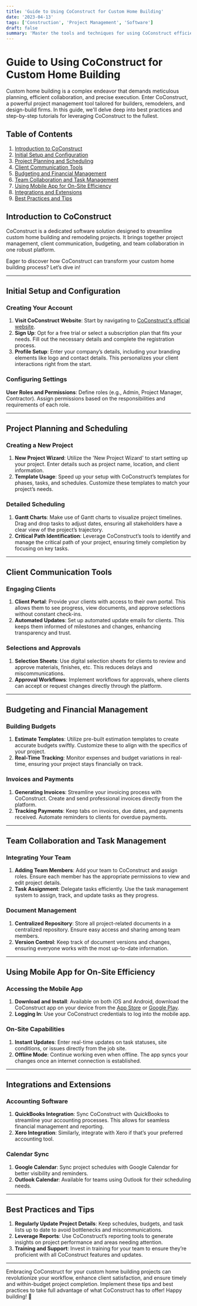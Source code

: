 ```yaml
---
title: 'Guide to Using CoConstruct for Custom Home Building'
date: '2023-04-13'
tags: ['Construction', 'Project Management', 'Software']
draft: false
summary: 'Master the tools and techniques for using CoConstruct efficiently in your custom home building projects.'
---
```


# Guide to Using CoConstruct for Custom Home Building

Custom home building is a complex endeavor that demands meticulous planning, efficient collaboration, and precise execution. Enter CoConstruct, a powerful project management tool tailored for builders, remodelers, and design-build firms. In this guide, we'll delve deep into best practices and step-by-step tutorials for leveraging CoConstruct to the fullest.

## Table of Contents

1. [Introduction to CoConstruct](#introduction-to-coconstruct)
2. [Initial Setup and Configuration](#initial-setup-and-configuration)
3. [Project Planning and Scheduling](#project-planning-and-scheduling)
4. [Client Communication Tools](#client-communication-tools)
5. [Budgeting and Financial Management](#budgeting-and-financial-management)
6. [Team Collaboration and Task Management](#team-collaboration-and-task-management)
7. [Using Mobile App for On-Site Efficiency](#using-mobile-app-for-on-site-efficiency)
8. [Integrations and Extensions](#integrations-and-extensions)
9. [Best Practices and Tips](#best-practices-and-tips)



## Introduction to CoConstruct

CoConstruct is a dedicated software solution designed to streamline custom home building and remodeling projects. It brings together project management, client communication, budgeting, and team collaboration in one robust platform.

Eager to discover how CoConstruct can transform your custom home building process? Let’s dive in!

---

## Initial Setup and Configuration

### Creating Your Account

1. **Visit CoConstruct Website**: Start by navigating to [CoConstruct's official website](https://www.coconstruct.com/).
2. **Sign Up**: Opt for a free trial or select a subscription plan that fits your needs. Fill out the necessary details and complete the registration process.
3. **Profile Setup**: Enter your company’s details, including your branding elements like logo and contact details. This personalizes your client interactions right from the start.

### Configuring Settings

**User Roles and Permissions**: Define roles (e.g., Admin, Project Manager, Contractor). Assign permissions based on the responsibilities and requirements of each role.

---

## Project Planning and Scheduling

### Creating a New Project

1. **New Project Wizard**: Utilize the 'New Project Wizard' to start setting up your project. Enter details such as project name, location, and client information.
2. **Template Usage**: Speed up your setup with CoConstruct’s templates for phases, tasks, and schedules. Customize these templates to match your project’s needs.

### Detailed Scheduling

1. **Gantt Charts**: Make use of Gantt charts to visualize project timelines. Drag and drop tasks to adjust dates, ensuring all stakeholders have a clear view of the project’s trajectory.
2. **Critical Path Identification**: Leverage CoConstruct’s tools to identify and manage the critical path of your project, ensuring timely completion by focusing on key tasks.

---

## Client Communication Tools

### Engaging Clients

1. **Client Portal**: Provide your clients with access to their own portal. This allows them to see progress, view documents, and approve selections without constant check-ins.
2. **Automated Updates**: Set up automated update emails for clients. This keeps them informed of milestones and changes, enhancing transparency and trust.

### Selections and Approvals

1. **Selection Sheets**: Use digital selection sheets for clients to review and approve materials, finishes, etc. This reduces delays and miscommunications.
2. **Approval Workflows**: Implement workflows for approvals, where clients can accept or request changes directly through the platform.

---

## Budgeting and Financial Management

### Building Budgets

1. **Estimate Templates**: Utilize pre-built estimation templates to create accurate budgets swiftly. Customize these to align with the specifics of your project.
2. **Real-Time Tracking**: Monitor expenses and budget variations in real-time, ensuring your project stays financially on track.

### Invoices and Payments

1. **Generating Invoices**: Streamline your invoicing process with CoConstruct. Create and send professional invoices directly from the platform.
2. **Tracking Payments**: Keep tabs on invoices, due dates, and payments received. Automate reminders to clients for overdue payments.

---

## Team Collaboration and Task Management

### Integrating Your Team

1. **Adding Team Members**: Add your team to CoConstruct and assign roles. Ensure each member has the appropriate permissions to view and edit project details.
2. **Task Assignment**: Delegate tasks efficiently. Use the task management system to assign, track, and update tasks as they progress.

### Document Management

1. **Centralized Repository**: Store all project-related documents in a centralized repository. Ensure easy access and sharing among team members.
2. **Version Control**: Keep track of document versions and changes, ensuring everyone works with the most up-to-date information.

---

## Using Mobile App for On-Site Efficiency

### Accessing the Mobile App

1. **Download and Install**: Available on both iOS and Android, download the CoConstruct app on your device from the [App Store](https://apps.apple.com/us/app/coconstruct/id1047487717) or [Google Play](https://play.google.com/store/apps/details?id=com.coconstruct.coconstruct&hl=en&gl=US).
2. **Logging In**: Use your CoConstruct credentials to log into the mobile app.

### On-Site Capabilities

1. **Instant Updates**: Enter real-time updates on task statuses, site conditions, or issues directly from the job site.
2. **Offline Mode**: Continue working even when offline. The app syncs your changes once an internet connection is established.

---

## Integrations and Extensions

### Accounting Software

1. **QuickBooks Integration**: Sync CoConstruct with QuickBooks to streamline your accounting processes. This allows for seamless financial management and reporting.
2. **Xero Integration**: Similarly, integrate with Xero if that’s your preferred accounting tool.

### Calendar Sync

1. **Google Calendar**: Sync project schedules with Google Calendar for better visibility and reminders.
2. **Outlook Calendar**: Available for teams using Outlook for their scheduling needs.

---

## Best Practices and Tips

1. **Regularly Update Project Details**: Keep schedules, budgets, and task lists up to date to avoid bottlenecks and miscommunications.
2. **Leverage Reports**: Use CoConstruct’s reporting tools to generate insights on project performance and areas needing attention.
3. **Training and Support**: Invest in training for your team to ensure they’re proficient with all CoConstruct features and updates.

---

Embracing CoConstruct for your custom home building projects can revolutionize your workflow, enhance client satisfaction, and ensure timely and within-budget project completion. Implement these tips and best practices to take full advantage of what CoConstruct has to offer! Happy building! 🚀